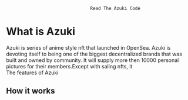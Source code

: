 									Read The Azuki Code
# What is Azuki
Azuki is series of anime style nft that launched in OpenSea. Azuki is devoting itself to being one of the biggest decentralized brands that was built and owned by community. It will supply more then 10000 personal pictures for their members.Except with saling nfts, it  
The features of Azuki
## How it works
